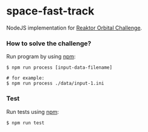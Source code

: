 # space-fast-track
NodeJS implementation for [Reaktor Orbital Challenge](https://reaktor.com/orbital-challenge/).


### How to solve the challenge?

Run program by using [npm](https://www.npmjs.com/):

    $ npm run process [input-data-filename]
  
    # for example:
    $ npm run process ./data/input-1.ini


### Test
Run tests using [npm](https://www.npmjs.com/):

    $ npm run test
